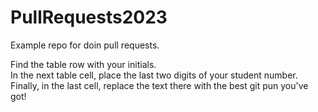 # PullRequests2023
Example repo for doin pull requests.

Find the table row with your initials.
<br />In the next table cell, place the last two digits of your student number.
<br />Finally, in the last cell, replace the text there with the best git pun you've got!
